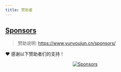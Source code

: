```yaml
---
title: 赞助者
---
```


## [Sponsors](https://www.yunyoujun.cn/sponsors/)

> 赞助说明: <https://www.yunyoujun.cn/sponsors/>

❤️ 感谢以下赞助者们的支持！

<p align="center">
  <a href="https://www.yunyoujun.cn/sponsors/">
    <img src='https://www.yunyoujun.cn/sponsors//sponsors.svg' alt="Sponsors"/>
  </a>
</p>
